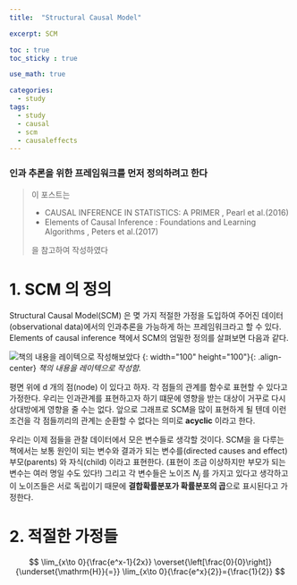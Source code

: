 ```yaml
---
title:  "Structural Causal Model"

excerpt: SCM 

toc : true
toc_sticky : true  

use_math: true

categories:
  - study
tags:
  - study
  - causal
  - scm 
  - causaleffects 
---
```

### 인과 추론을 위한 프레임워크를 먼저 정의하려고 한다

>이 포스트는
> - CAUSAL INFERENCE IN STATISTICS: A PRIMER , Pearl et al.(2016)
> - Elements of Causal Inference : Foundations and Learning Algorithms , Peters et al.(2017)
> 
> 을 참고하여 작성하였다 

#  1. SCM  의 정의 

Structural Causal Model(SCM) 은 몆 가지 적절한 가정을 도입하여 주어진 데이터(observational data)에서의 인과추론을 가능하게 하는
프레임워크라고 할 수 있다. Elements of causal inference 책에서 SCM의 엄밀한 정의를 살펴보면 다음과 같다.

![책의 내용을 레이텍으로 작성해보았다](https://user-images.githubusercontent.com/113276452/208284794-4227b7a9-1cb6-40ae-bad0-3d11a5cd74ea.png)
{: width="100" height="100"}{: .align-center}
 *책의 내용을 레이텍으로 작성함.*

 평면 위에 d 개의 점(node) 이 있다고 하자. 각 점들의 관계를 함수로 표현할 수 있다고 가정한다.
우리는 인과관계를 표현하고자 하기 떄문에 영향을 받는 대상이 거꾸로 다시 상대방에게 영향을 줄 수는 없다.
앞으로 그래프로 SCM을 많이 표현하게 될 텐데 이런 조건을 각 점들끼리의 관계는 순환할 수 없다는 의미로 **acyclic** 이라고 한다.
 
우리는 이제 점들을 관찰 데이터에서 모은 변수들로 생각할 것이다. SCM을 을 다루는 책에서는 보통 원인이 되는 변수와 결과가 되는 변수를(directed causes and effect)
부모(parents) 와 자식(child) 이라고 표현한다. (표현이 조금 이상하지만 부모가 되는 변수는 여러 명일 수도 있다!) 그리고 각 변수들은 노이즈 $N_j$ 를 가지고 있다고 생각하고 이 노이즈들은 서로 독립이기 때문에 
**결합확률분포가 확률분포의 곱**으로 표시된다고 가정한다.




# 2. 적절한 가정들
$$
\lim_{x\to 0}{\frac{e^x-1}{2x}}
\overset{\left[\frac{0}{0}\right]}{\underset{\mathrm{H}}{=}}
\lim_{x\to 0}{\frac{e^x}{2}}={\frac{1}{2}}
$$
